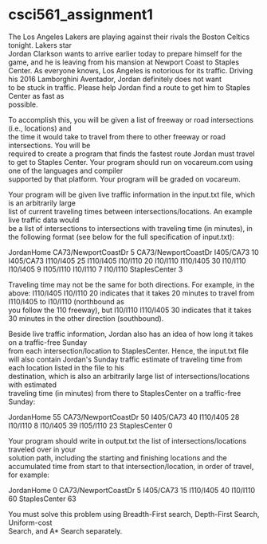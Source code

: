 # csci561_assignment1

The	 Los	Angeles	 Lakers	are	 playing	against	 their	 rivals	 the	Boston	Celtics	 tonight.		 Lakers	 star	
Jordan	Clarkson wants	to	arrive	earlier	today	to	prepare	himself	for	the	game,	and	he	is	leaving	
from	 his	 mansion	 at	 Newport	 Coast	 to	 Staples	 Center.	 	 As	 everyone	 knows,	 Los	 Angeles	 is	
notorious	for	its	traffic.		Driving	his	2016 Lamborghini Aventador,	Jordan definitely	does	not	want	
to	 be	 stuck	in	 traffic.		 Please	 help	Jordan find	a	 route	 to	get	 him	 to	Staples	 Center	as	 fast	as	
possible.			

To	accomplish	this,	you	will	be	given	a	list	of	freeway	or	road	intersections	(i.e.,	locations) and	
the	time	it	would	take	to	travel	from	there	to	other	freeway	or	road	intersections.		You	will	be	
required	 to	create	a	program	that	finds	 the	 fastest	 route	Jordan must	 travel	 to	get	 to	Staples	
Center.		Your	program	should run	on	vocareum.com using	one	of	the	languages	and	compiler	
supported	by	that	platform.	Your	program	will	be	graded	on	vocareum.	

Your	program	will	be	given live	traffic information in	the	input.txt	file,	which	is	an	arbitrarily	large	
list	of	current	traveling	times	between	intersections/locations.		An	example	live	traffic	data would	
be	a	list	of	intersections	to	intersections	with	traveling	time	(in	minutes), in	the	following	format
(see	below	for	the	full	specification	of	input.txt):

JordanHome CA73/NewportCoastDr 5
CA73/NewportCoastDr I405/CA73 10
I405/CA73 I110/I405 25
I110/I405 I10/I110 20
I10/I110 I110/I405 30
I10/I110 I10/I405 9
I105/I110 I10/I110 7
I10/I110 StaplesCenter 3

Traveling	time	may	not	be the	same	for	both	directions.	For	example,	in	the	above:
I110/I405 I10/I110 20
indicates	that	it	takes	20	minutes	to	travel	from	I110/I405 to	I10/I110 (northbound	as	
you	follow	the	110	freeway),	but
I10/I110 I110/I405 30
indicates	that	it	takes	30	minutes	in	the	other	direction	(southbound).

Beside	live	traffic	information,	Jordan also	has	an	idea	of	how	long	it	takes	on	a	traffic-free	Sunday	
from	 each	 intersection/location	 to	 StaplesCenter.	 	 Hence,	 the	 input.txt	 file	 will	 also	 contain
Jordan's Sunday	traffic estimate	 of	 traveling	 time from	 each	 location	 listed	 in	 the	 file	 to	 his	
destination,	 which	 is	 also	 an	 arbitrarily	 large	 list	 of	 intersections/locations with	 estimated	
traveling	time	(in	minutes) from	there to	StaplesCenter	on	a	traffic-free	Sunday:

JordanHome 55
CA73/NewportCoastDr 50
I405/CA73 40
I110/I405 28
I10/I110 8
I10/I405 39
I105/I110 23
StaplesCenter 0

Your	program	should	write	in	output.txt	the	list of	intersections/locations	traveled	over	in	your	
solution	path,	including	the	starting	and	finishing	locations and	the	accumulated time	from	start
to	that	intersection/location,	in	order	of	travel,	for	example:

JordanHome 0
CA73/NewportCoastDr 5
I405/CA73 15
I110/I405 40
I10/I110 60
StaplesCenter 63

You	 must	 solve	 this	 problem	 using	 Breadth-First	 search,	 Depth-First	 Search, Uniform-cost	
Search,	and	A*	Search	separately.	
